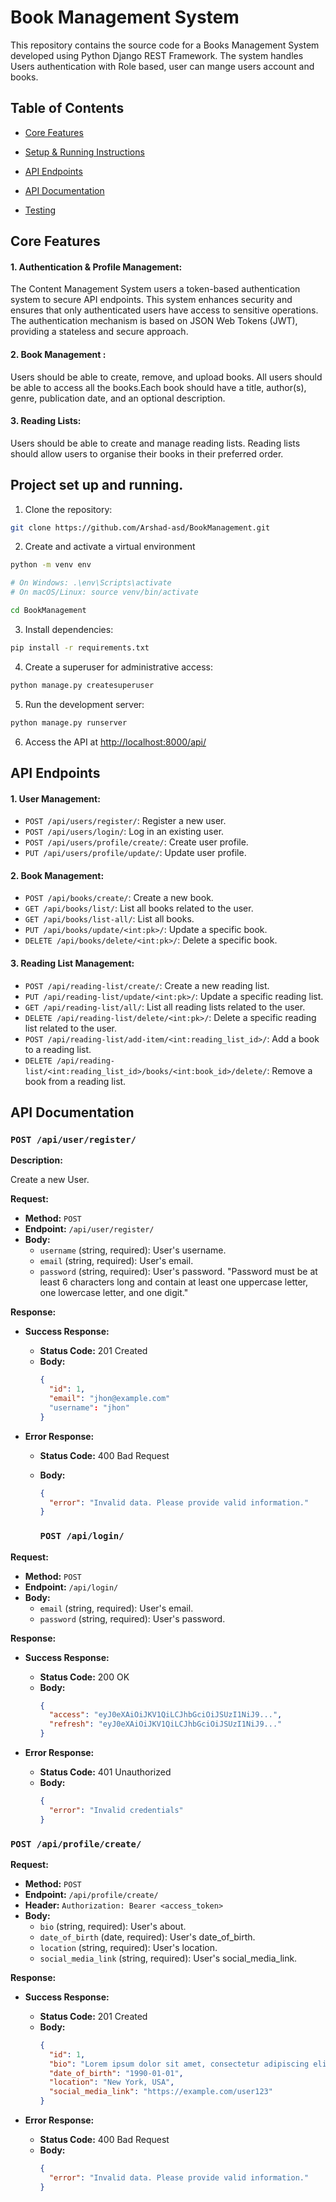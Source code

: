 
# Book Management System



This repository contains the source code for a Books Management System developed using Python Django REST Framework. The system handles Users authentication with Role based, user can mange users account and books.

## Table of Contents

- [Core Features](#core-features)

- [Setup & Running Instructions](#project-set-up-and-running)

- [API Endpoints](#api-endpoints)

- [API Documentation](#api-documentation)

- [Testing](#testing)

## Core Features


#### 1. Authentication & Profile Management:


The Content Management System users a token-based authentication system to secure API endpoints. This system enhances security and ensures that only authenticated users have access to sensitive operations. The authentication mechanism is based on JSON Web Tokens (JWT), providing a stateless and secure approach.


#### 2. Book Management :

Users should be able to create, remove, and upload books.
All users should be able to access all the books.Each book should have a title, author(s), genre, publication date, and an optional description.

#### 3. Reading Lists:


Users should be able to create and manage reading lists. Reading lists should allow users to organise their books in their preferred order.


## Project set up and running.

1. Clone the repository:

```bash
git clone https://github.com/Arshad-asd/BookManagement.git
```

2. Create and activate a virtual environment
   
```bash
python -m venv env
```
```bash
# On Windows: .\env\Scripts\activate
# On macOS/Linux: source venv/bin/activate
```
```bash
cd BookManagement
```

3. Install dependencies:

```bash
pip install -r requirements.txt
```

4. Create a superuser for administrative access:

```bash
python manage.py createsuperuser
```

5. Run the development server:

```bash
python manage.py runserver
```

6. Access the API at [http://localhost:8000/api/](http://localhost:8000/api/)


## API Endpoints


#### 1. User Management:

- `POST /api/users/register/`: Register a new user.
- `POST /api/users/login/`: Log in an existing user.
- `POST /api/users/profile/create/`: Create user profile.
- `PUT /api/users/profile/update/`: Update user profile.

#### 2. Book Management:

- `POST /api/books/create/`: Create a new book.
- `GET /api/books/list/`: List all books related to the user.
- `GET /api/books/list-all/`: List all books.
- `PUT /api/books/update/<int:pk>/`: Update a specific book.
- `DELETE /api/books/delete/<int:pk>/`: Delete a specific book.

#### 3. Reading List Management:

- `POST /api/reading-list/create/`: Create a new reading list.
- `PUT /api/reading-list/update/<int:pk>/`: Update a specific reading list.
- `GET /api/reading-list/all/`: List all reading lists related to the user.
- `DELETE /api/reading-list/delete/<int:pk>/`: Delete a specific reading list related to the user.
- `POST /api/reading-list/add-item/<int:reading_list_id>/`: Add a book to a reading list.
- `DELETE /api/reading-list/<int:reading_list_id>/books/<int:book_id>/delete/`: Remove a book from a reading list.



## API Documentation


### `POST /api/user/register/`

**Description:**

Create a new User.

**Request:**
- **Method:** `POST`
- **Endpoint:** `/api/user/register/`
- **Body:**
  - `username` (string, required): User's username.
  - `email` (string, required): User's email.
  - `password` (string, required): User's password. "Password must be at least 6 characters long and contain at least one uppercase letter, one lowercase letter, and one digit."

**Response:**
- **Success Response:**
  - **Status Code:** 201 Created
  - **Body:**
    ```json
    {
      "id": 1,
      "email": "jhon@example.com"
      "username": "jhon"
    }
    ```

- **Error Response:**
  - **Status Code:** 400 Bad Request
  - **Body:**
    ```json
    {
      "error": "Invalid data. Please provide valid information."
    }
    ```

    ### `POST /api/login/`

**Request:**
- **Method:** `POST`
- **Endpoint:** `/api/login/`
- **Body:**
  - `email` (string, required): User's email.
  - `password` (string, required): User's password.

**Response:**
- **Success Response:**
  - **Status Code:** 200 OK
  - **Body:**
    ```json
    {
      "access": "eyJ0eXAiOiJKV1QiLCJhbGciOiJSUzI1NiJ9...",
      "refresh": "eyJ0eXAiOiJKV1QiLCJhbGciOiJSUzI1NiJ9..."
    }
    ```

- **Error Response:**
  - **Status Code:** 401 Unauthorized
  - **Body:**
    ```json
    {
      "error": "Invalid credentials"
    }
    ```

### `POST /api/profile/create/`

**Request:**
- **Method:** `POST`
- **Endpoint:** `/api/profile/create/`
- **Header:** `Authorization: Bearer <access_token>`
- **Body:**
  - `bio` (string, required): User's about.
  - `date_of_birth` (date, required): User's date_of_birth.
  - `location` (string, required): User's location.
  - `social_media_link` (string, required): User's social_media_link.

**Response:**
- **Success Response:**
  - **Status Code:** 201 Created
  - **Body:**
    ```json
    {
      "id": 1,
      "bio": "Lorem ipsum dolor sit amet, consectetur adipiscing elit.",
      "date_of_birth": "1990-01-01",
      "location": "New York, USA",
      "social_media_link": "https://example.com/user123"
    }
    ```

- **Error Response:**
  - **Status Code:** 400 Bad Request
  - **Body:**
    ```json
    {
      "error": "Invalid data. Please provide valid information."
    }
    ```

